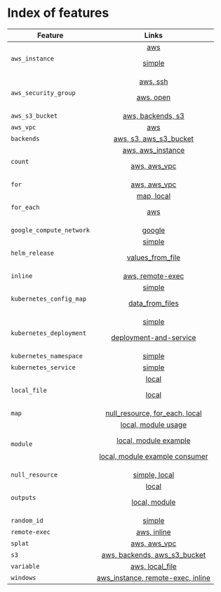 # Index of features

| Feature                  | Links          |
| -------------            |:-------------:|
| `aws_instance`           | [aws](aws/aws_instance) <p/> [simple](aws/aws_instance/simple) |
| `aws_security_group`     | [aws, ssh](aws/aws_security_group/ssh) <p/> [aws, open](aws/aws_security_group/open) |
| `aws_s3_bucket`          | [aws, backends, s3](backends/s3/aws_s3_bucket) |
| `aws_vpc`                | [aws](aws/aws_vpc/simple) |
| `backends`               | [aws, s3, aws_s3_bucket](backends/s3/aws_s3_bucket) |
| `count`                  | [aws, aws_instance](aws/aws_instance/count) <p/> [aws, aws_vpc](aws/aws_vpc/count) |
| `for`                    | [aws, aws_vpc](aws/aws_vpc/for) |
| `for_each`               | [map, local](local/null_resource/for_each) <p/> [aws](aws/aws_instance/for_each) |
| `google_compute_network` | [google](google/google_compute_network/simple) |
| `helm_release`           | [simple](helm/helm_release/simple) <p/> [values_from_file](helm/helm_release/values_from_file) |
| `inline`                 | [aws, remote-exec](aws/aws_instance/remote-exec/inline/) |
| `kubernetes_config_map`  | [simple](kubernetes/kubernetes_config_map/simple) <p/> [data_from_files](kubernetes/kubernetes_config_map/from_files) |
| `kubernetes_deployment`  | [simple](kubernetes/kubernetes_deployment/simple) <p/> [deployment-and-service](kubernetes/kubernetes_deployment/deployment-and-service) |
| `kubernetes_namespace`   | [simple](kubernetes/kubernetes_namespace/simple) |
| `kubernetes_service`     | [simple](kubernetes/kubernetes_service/simple) |
| `local_file`             | [local](local/local_file/hello) <p/> [local](local/local_file/preexisting_file) |
| `map`                    | [null_resource, for_each, local](local/null_resource/for_each) |
| `module`                 | [local, module usage](variables/local_file/module) <p/> [local, module example](modules/local_file/hello_module) <p/> [local, module example consumer](modules/local_file/hello_consumer) |
| `null_resource`          | [simple, local](local/null_resource/simple) |
| `outputs`                | [local](outputs/local_file/local_file) <p/> [local, module](outputs/local_file/module) |
| `random_id`              | [simple](aws/aws_s3_bucket/simple) |
| `remote-exec`            | [aws, inline](aws/aws_instance/remote-exec/inline) |
| `splat`                  | [aws, aws_vpc](aws/aws_vpc/splat) |
| `s3`                     | [aws, backends, aws_s3_bucket](backends/s3/aws_s3_bucket) |
| `variable`               | [aws, local_file](variables/local_file/local_file) |
| `windows`                | [aws_instance, remote-exec, inline](aws/aws_instance/remote-exec/inline/windows) |
